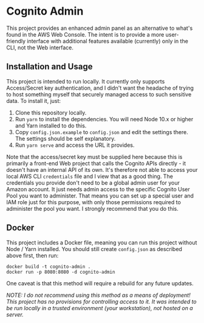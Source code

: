 # Cognito Admin

This project provides an enhanced admin panel as an alternative to what's found in the AWS Web Console. The intent is to provide a more
user-friendly interface with additional features available (currently) only in the CLI, not the Web interface.

## Installation and Usage

This project is intended to run locally. It currently only supports Access/Secret key authentication, and I didn't want the headache of
trying to host something myself that securely managed access to such sensitive data. To install it, just:
 
 1. Clone this repository locally.
 1. Run `yarn` to install the dependencies. You will need Node 10.x or higher and Yarn installed to do this.
 1. Copy `config.json.example` to `config.json` and edit the settings there. The settings should be self explanatory.
 1. Run `yarn serve` and access the URL it provides.

Note that the access/secret key must be supplied here because this is primarily a front-end Web project that calls the Cognito APIs
directly - it doesn't have an internal API of its own. It's therefore not able to access your local AWS CLI `credentials` file and I view
that as a good thing. The credentials you provide don't need to be a global admin user for your Amazon account. It just needs admin access
to the specific Cognito User Pool you want to administer. That means you can set up a special user and IAM role just for this purpose, with
only those permissions required to administer the pool you want. I strongly recommend that you do this.  

## Docker

This project includes a Docker file, meaning you can run this project without Node / Yarn installed. You should still create
`config.json` as described above first, then run:

    docker build -t cognito-admin .
    docker run -p 8080:8080 -d cognito-admin

One caveat is that this method will require a rebuild for any future updates.

*NOTE: I do not recommend using this method as a means of deployment! This project has no provisions for controlling access to it.
It was intended to be run locally in a trusted environment (your workstation), not hosted on a server.* 

